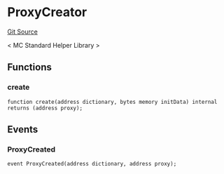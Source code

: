 # ProxyCreator
[Git Source](https://github.com/metacontract/mc/blob/d41f04df9ea19494be75c66f344b8104caf03cd2/plugin-functions/std/functions/internal/ProxyCreator.sol)

< MC Standard Helper Library >


## Functions
### create


```solidity
function create(address dictionary, bytes memory initData) internal returns (address proxy);
```

## Events
### ProxyCreated

```solidity
event ProxyCreated(address dictionary, address proxy);
```

